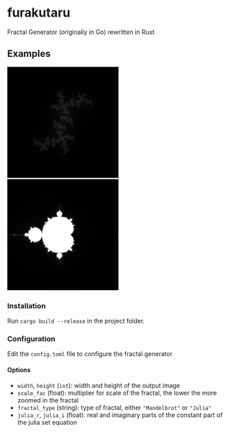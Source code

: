 # furakutaru
Fractal Generator (originally in Go) rewritten in Rust

## Examples
<img alt="Julia Example" src="https://github.com/isopropyletherperoxide/furakutaru/blob/main/examples/julia.png?raw=true" width=256>

<img alt="Mandelbrot Example" src="https://github.com/isopropyletherperoxide/furakutaru/blob/main/examples/mandelbrot.png?raw=true" width=256>

### Installation
Run ``cargo build --release`` in the project folder.

### Configuration
Edit the ``config.toml`` file to configure the fractal generator
#### Options
- ``width``, ``height`` (``int``): width and height of the output image
- ``scale_fac`` (float):  multiplier for scale of the fractal, the lower the more zoomed in the fractal
- ``fractal_type`` (string): type of fractal, either ``"Mandelbrot"`` or ``"Julia"`` 
- ``julia_r``, ``julia_i`` (float): real and imaginary parts of the constant part of the julia set equation



